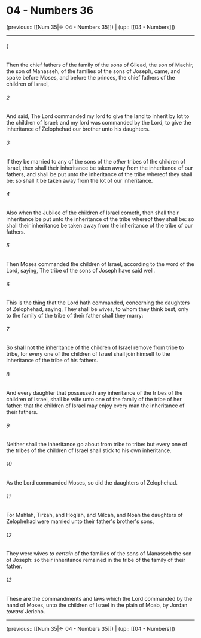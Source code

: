 # 04 - Numbers 36

(previous:: [[Num 35|← 04 - Numbers 35]]) | (up:: [[04 - Numbers]])

***


###### 1 
Then the chief fathers of the family of the sons of Gilead, the son of Machir, the son of Manasseh, of the families of the sons of Joseph, came, and spake before Moses, and before the princes, the chief fathers of the children of Israel, 

###### 2 
And said, The Lord commanded my lord to give the land to inherit by lot to the children of Israel: and my lord was commanded by the Lord, to give the inheritance of Zelophehad our brother unto his daughters. 

###### 3 
If they be married to any of the sons of the _other_ tribes of the children of Israel, then shall their inheritance be taken away from the inheritance of our fathers, and shall be put unto the inheritance of the tribe whereof they shall be: so shall it be taken away from the lot of our inheritance. 

###### 4 
Also when the Jubilee of the children of Israel cometh, then shall their inheritance be put unto the inheritance of the tribe whereof they shall be: so shall their inheritance be taken away from the inheritance of the tribe of our fathers. 

###### 5 
Then Moses commanded the children of Israel, according to the word of the Lord, saying, The tribe of the sons of Joseph have said well. 

###### 6 
This is the thing that the Lord hath commanded, concerning the daughters of Zelophehad, saying, They shall be wives, to whom they think best, only to the family of the tribe of their father shall they marry: 

###### 7 
So shall not the inheritance of the children of Israel remove from tribe to tribe, for every one of the children of Israel shall join himself to the inheritance of the tribe of his fathers. 

###### 8 
And every daughter that possesseth any inheritance of the tribes of the children of Israel, shall be wife unto one of the family of the tribe of her father: that the children of Israel may enjoy every man the inheritance of their fathers. 

###### 9 
Neither shall the inheritance go about from tribe to tribe: but every one of the tribes of the children of Israel shall stick to his own inheritance. 

###### 10 
As the Lord commanded Moses, so did the daughters of Zelophehad. 

###### 11 
For Mahlah, Tirzah, and Hoglah, and Milcah, and Noah the daughters of Zelophehad were married unto their father's brother's sons, 

###### 12 
They were wives _to certain_ of the families of the sons of Manasseh the son of Joseph: so their inheritance remained in the tribe of the family of their father. 

###### 13 
These are the commandments and laws which the Lord commanded by the hand of Moses, unto the children of Israel in the plain of Moab, by Jordan _toward_ Jericho.

***

(previous:: [[Num 35|← 04 - Numbers 35]]) | (up:: [[04 - Numbers]])
